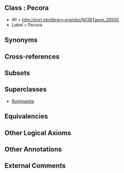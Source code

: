 
## Class : Pecora

 * *IRI* = http://purl.obolibrary.org/obo/NCBITaxon_35500
 * *Label* = Pecora

## Synonyms


## Cross-references


## Subsets


## Superclasses

 * [Ruminantia](../../NCBITaxon/45/NCBITaxon_9845.md)

## Equivalencies


## Other Logical Axioms


## Other Annotations


## External Comments

